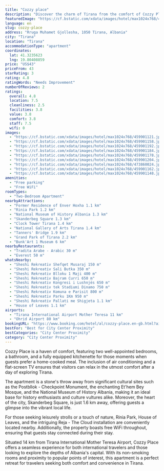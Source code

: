 ```yaml
---
title: "Cozzy place"
description: "Discover the charm of Tirana from the comfort of Cozzy Place, a serene apartment located strategically to offer both tranquility and easy access to the city's most iconic landmarks."
featuredImage: "https://cf.bstatic.com/xdata/images/hotel/max1024x768/459901121.jpg?k=17d4dc3a2845d46182f89fb67f1783db3a13074b647acd87feff58a84c1aea22&o=&hp=1"
language: en
slug: cozzy-place
address: "Rruga Muhamet Gjollesha, 1050 Tirana, Albania"
city: "Tirana"
location: "Tirana"
accommodationType: "apartment"
coordinates:
  lat: 41.3235623
  lng: 19.80408859
price: "US$43"
priceFrom: 43
starRating: 3
rating: 4.8
ratingWords: "Needs Improvement"
numberOfReviews: 2
ratings:
  overall: 4.8
  location: 7.5
  cleanliness: 2.5
  facilities: 3.8
  value: 3.8
  comfort: 3.8
  staff: 7.5
  wifi: 0
images:
  - "https://cf.bstatic.com/xdata/images/hotel/max1024x768/459901121.jpg?k=17d4dc3a2845d46182f89fb67f1783db3a13074b647acd87feff58a84c1aea22&o=&hp=1"
  - "https://cf.bstatic.com/xdata/images/hotel/max1024x768/459901158.jpg?k=93ced7f665a2ec432aebb2887a5a8ef80ef2ffc0186a64cf1d95cf870cd545e4&o=&hp=1"
  - "https://cf.bstatic.com/xdata/images/hotel/max1024x768/459901192.jpg?k=1ef436e624d9e7eab8b2fe3fd5a1258d83e51e56562da8f6d693f03e0232f049&o=&hp=1"
  - "https://cf.bstatic.com/xdata/images/hotel/max1024x768/459901184.jpg?k=f52f82ff5e07ab357a529a9041e4825e582dd96bd89108f8536c05938f5655d1&o=&hp=1"
  - "https://cf.bstatic.com/xdata/images/hotel/max1024x768/459901178.jpg?k=4903b6f6f1eb35af79fbb1068079008c35a53c69d7cf7f2b4029ac53d7f3ac20&o=&hp=1"
  - "https://cf.bstatic.com/xdata/images/hotel/max1024x768/459901204.jpg?k=cad7603cf4814d6fb0430a61bbaf6f0aea885df56ebf2a3bc1f6354c70f6ff53&o=&hp=1"
  - "https://cf.bstatic.com/xdata/images/hotel/max1024x768/473860024.jpg?k=de6a1bca9155f64a9a3fb7fb069c12fcc9adb01ce2a91872ce86de18fd61b4f8&o=&hp=1"
  - "https://cf.bstatic.com/xdata/images/hotel/max1024x768/459901162.jpg?k=aec8f7d126c2ac9a56b5a638732b6c2ccb2f53bf82b01aa21ec261ed887b027f&o=&hp=1"
  - "https://cf.bstatic.com/xdata/images/hotel/max1024x768/459901148.jpg?k=5de7ce8d4373b53add79d3e4243711a026b79ff714bbb982b24bcfc5eb991a7d&o=&hp=1"
amenities:
  - "Free parking"
  - "Free WiFi"
roomTypes:
  - "Two-Bedroom Apartment"
nearbyAttractions:
  - "Former Residence of Enver Hoxha 1.1 km"
  - "Rinia Park 1.2 km"
  - "National Museum of History Albania 1.3 km"
  - "Skanderbeg Square 1.3 km"
  - "Clock Tower Tirana 1.4 km"
  - "National Gallery of Arts Tirana 1.4 km"
  - "Tanners' Bridge 1.9 km"
  - "Grand Park of Tirana 2.2 km"
  - "Bunk'Art 1 Museum 6 km"
nearbyRestaurants:
  - "Tradita Arabe - Arabic 30 m"
  - "Everest 50 m"
whatsNearby:
  - "Sheshi Rekreativ Shefqet Musaraj 150 m"
  - "Sheshi Rekreativ Sali Butka 350 m"
  - "Sheshi Rekreativ Blloku 1 Maji 400 m"
  - "Sheshi Rekreativ Bajram Curri 650 m"
  - "Sheshi Rekreativ Kongresi i Lushnjës 650 m"
  - "Sheshi Rekreativ tek Stadiumi Dinamo 750 m"
  - "Sheshi Rekreativ Komuna e Parisit 800 m"
  - "Sheshi Rekreativ Parku 1Km 950 m"
  - "Sheshi Rekreativ Pallati me Shigjeta 1.1 km"
  - "House of Leaves 1.1 km"
airports:
  - "Tirana International Airport Mother Teresa 11 km"
  - "Ohrid Airport 80 km"
bookingURL: "https://www.booking.com/hotel/al/cozzy-place.en-gb.html?aid=8035640"
bestFor: "Best for City Center Proximity"
bestCategories: "City Center Proximity"
category: "City Center Proximity"
---
```


Cozzy Place is a haven of comfort, featuring two well-appointed bedrooms, a bathroom, and a fully equipped kitchenette for those moments when guests prefer a home-cooked meal. The inclusion of air conditioning and a flat-screen TV ensures that visitors can relax in the utmost comfort after a day of exploring Tirana.

The apartment is a stone's throw away from significant cultural sites such as the Postbllok - Checkpoint Monument, the enchanting Et'hem Bey Mosque, and the National Museum of History Albania, making it an ideal base for history enthusiasts and culture vultures alike. Moreover, the heart of the city, Skanderbeg Square, is just 1.6 km away, offering guests a glimpse into the vibrant local life.

For those seeking leisurely strolls or a touch of nature, Rinia Park, House of Leaves, and the intriguing Reja - The Cloud installation are conveniently located nearby. Additionally, the property boasts free WiFi throughout, ensuring that guests stay connected during their stay.

Situated 14 km from Tirana International Mother Teresa Airport, Cozzy Place offers a seamless experience for both international travelers and those looking to explore the depths of Albania's capital. With its non-smoking rooms and proximity to popular points of interest, this apartment is a perfect retreat for travelers seeking both comfort and convenience in Tirana.